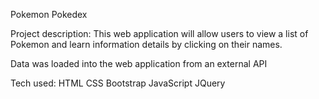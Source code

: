 Pokemon Pokedex

Project description: This web application will allow users to view a list of Pokemon and learn information details by clicking on their names.

Data was loaded into the web application from an external API

Tech used: HTML CSS Bootstrap JavaScript JQuery
